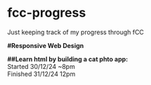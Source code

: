 # fcc-progress
Just keeping track of my progress through fCC

**#Responsive Web Design**

**##Learn html by building a cat phto app:**\
Started 30/12/24 ~8pm\
Finished 31/12/24 12pm
